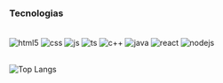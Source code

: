 

### Tecnologias
<div style =  "display: inline_block"><br/>
  <img align = "center" alt = "html5" src="https://img.shields.io/badge/HTML5-E34F26?style=for-the-badge&logo=html5&logoColor=white"/>
  <img align = "center" alt = "css" src="https://img.shields.io/badge/CSS3-1572B6?style=for-the-badge&logo=css3&logoColor=white"/>
  <img align = "center" alt = "js" src="https://img.shields.io/badge/JavaScript-323330?style=for-the-badge&logo=javascript&logoColor=F7DF1E"/>
  <img align = "center" alt = "ts" src="https://img.shields.io/badge/TypeScript-007ACC?style=for-the-badge&logo=typescript&logoColor=white"/>
  <img align = "center" alt = "c++" src="https://img.shields.io/badge/C%2B%2B-00599C?style=for-the-badge&logo=c%2B%2B&logoColor=white"/>
  <img align = "center" alt = "java" src="https://img.shields.io/badge/Java-ED8B00?style=for-the-badge&logo=openjdk&logoColor=white"/>
  <img align = "center" alt = "react" src="https://img.shields.io/badge/React-20232A?style=for-the-badge&logo=react&logoColor=61DAFB"/>
  <img align = "center" alt = "nodejs" src="https://img.shields.io/badge/Node.js-43853D?style=for-the-badge&logo=node.js&logoColor=white"/>
</div>
<br/>

![Top Langs](https://github-readme-stats.vercel.app/api/top-langs/?username=alvsoares1&hide_progress=true)
